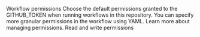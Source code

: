 Workflow permissions
Choose the default permissions granted to the GITHUB_TOKEN when running workflows in this repository. You can specify more granular permissions in the workflow using YAML. Learn more about managing permissions.
Read and write permissions
